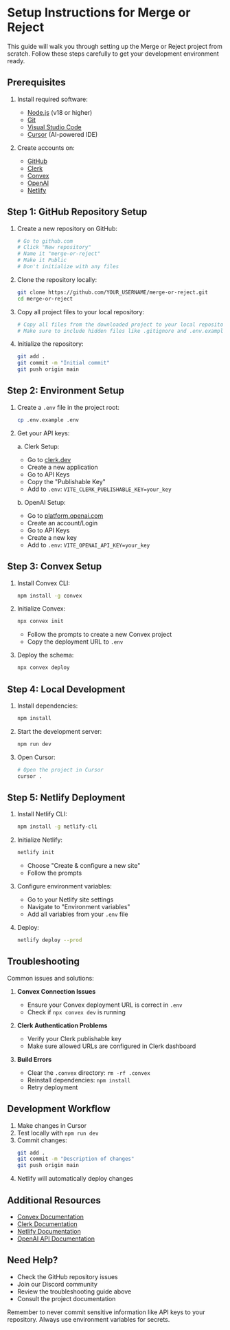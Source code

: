 # Setup Instructions for Merge or Reject

This guide will walk you through setting up the Merge or Reject project from scratch. Follow these steps carefully to get your development environment ready.

## Prerequisites

1. Install required software:

   - [Node.js](https://nodejs.org/) (v18 or higher)
   - [Git](https://git-scm.com/)
   - [Visual Studio Code](https://code.visualstudio.com/)
   - [Cursor](https://cursor.sh/) (AI-powered IDE)

2. Create accounts on:
   - [GitHub](https://github.com/)
   - [Clerk](https://clerk.dev/)
   - [Convex](https://convex.link/playmerge/)
   - [OpenAI](https://platform.openai.com/)
   - [Netlify](https://www.netlify.com/)

## Step 1: GitHub Repository Setup

1. Create a new repository on GitHub:

   ```bash
   # Go to github.com
   # Click "New repository"
   # Name it "merge-or-reject"
   # Make it Public
   # Don't initialize with any files
   ```

2. Clone the repository locally:

   ```bash
   git clone https://github.com/YOUR_USERNAME/merge-or-reject.git
   cd merge-or-reject
   ```

3. Copy all project files to your local repository:

   ```bash
   # Copy all files from the downloaded project to your local repository
   # Make sure to include hidden files like .gitignore and .env.example
   ```

4. Initialize the repository:
   ```bash
   git add .
   git commit -m "Initial commit"
   git push origin main
   ```

## Step 2: Environment Setup

1. Create a `.env` file in the project root:

   ```bash
   cp .env.example .env
   ```

2. Get your API keys:

   a. Clerk Setup:

   - Go to [clerk.dev](https://clerk.dev)
   - Create a new application
   - Go to API Keys
   - Copy the "Publishable Key"
   - Add to `.env`: `VITE_CLERK_PUBLISHABLE_KEY=your_key`

   b. OpenAI Setup:

   - Go to [platform.openai.com](https://platform.openai.com)
   - Create an account/Login
   - Go to API Keys
   - Create a new key
   - Add to `.env`: `VITE_OPENAI_API_KEY=your_key`

## Step 3: Convex Setup

1. Install Convex CLI:

   ```bash
   npm install -g convex
   ```

2. Initialize Convex:

   ```bash
   npx convex init
   ```

   - Follow the prompts to create a new Convex project
   - Copy the deployment URL to `.env`

3. Deploy the schema:
   ```bash
   npx convex deploy
   ```

## Step 4: Local Development

1. Install dependencies:

   ```bash
   npm install
   ```

2. Start the development server:

   ```bash
   npm run dev
   ```

3. Open Cursor:
   ```bash
   # Open the project in Cursor
   cursor .
   ```

## Step 5: Netlify Deployment

1. Install Netlify CLI:

   ```bash
   npm install -g netlify-cli
   ```

2. Initialize Netlify:

   ```bash
   netlify init
   ```

   - Choose "Create & configure a new site"
   - Follow the prompts

3. Configure environment variables:

   - Go to your Netlify site settings
   - Navigate to "Environment variables"
   - Add all variables from your `.env` file

4. Deploy:
   ```bash
   netlify deploy --prod
   ```

## Troubleshooting

Common issues and solutions:

1. **Convex Connection Issues**

   - Ensure your Convex deployment URL is correct in `.env`
   - Check if `npx convex dev` is running

2. **Clerk Authentication Problems**

   - Verify your Clerk publishable key
   - Make sure allowed URLs are configured in Clerk dashboard

3. **Build Errors**
   - Clear the `.convex` directory: `rm -rf .convex`
   - Reinstall dependencies: `npm install`
   - Retry deployment

## Development Workflow

1. Make changes in Cursor
2. Test locally with `npm run dev`
3. Commit changes:
   ```bash
   git add .
   git commit -m "Description of changes"
   git push origin main
   ```
4. Netlify will automatically deploy changes

## Additional Resources

- [Convex Documentation](https://docs.convex.dev)
- [Clerk Documentation](https://clerk.dev/docs)
- [Netlify Documentation](https://docs.netlify.com)
- [OpenAI API Documentation](https://platform.openai.com/docs)

## Need Help?

- Check the GitHub repository issues
- Join our Discord community
- Review the troubleshooting guide above
- Consult the project documentation

Remember to never commit sensitive information like API keys to your repository. Always use environment variables for secrets.
